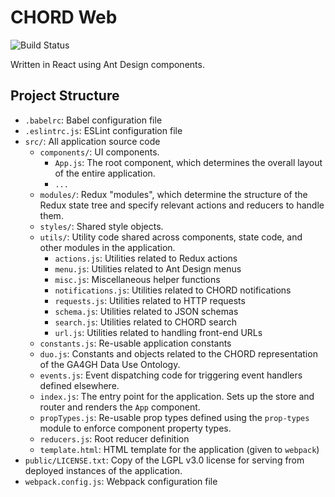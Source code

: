 # CHORD Web

![Build Status](https://api.travis-ci.org/c3g/chord_web.svg?branch=master)

Written in React using Ant Design components.

## Project Structure

  * `.babelrc`: Babel configuration file
  * `.eslintrc.js`: ESLint configuration file
  * `src/`: All application source code
    * `components/`: UI components. 
      * `App.js`: The root component, which determines the overall layout of 
                  the entire application.
      * `...`
    * `modules/`: Redux "modules", which determine the structure of the Redux 
                  state tree and specify relevant actions and reducers to 
                  handle them.
    * `styles/`: Shared style objects.
    * `utils/`: Utility code shared across components, state code, and other 
                modules in the application.
      * `actions.js`: Utilities related to Redux actions
      * `menu.js`: Utilities related to Ant Design menus
      * `misc.js`: Miscellaneous helper functions
      * `notifications.js`: Utilities related to CHORD notifications
      * `requests.js`: Utilities related to HTTP requests
      * `schema.js`: Utilities related to JSON schemas
      * `search.js`: Utilities related to CHORD search
      * `url.js`: Utilities related to handling front-end URLs
    * `constants.js`: Re-usable application constants
    * `duo.js`: Constants and objects related to the CHORD representation of
                the GA4GH Data Use Ontology.
    * `events.js`: Event dispatching code for triggering event handlers defined
                   elsewhere.
    * `index.js`: The entry point for the application. Sets up the store and
                  router and renders the `App` component.
    * `propTypes.js`: Re-usable prop types defined using the `prop-types`
                      module to enforce component property types.
    * `reducers.js`: Root reducer definition
    * `template.html`: HTML template for the application (given to `webpack`)
  * `public/LICENSE.txt`: Copy of the LGPL v3.0 license for serving from
                          deployed instances of the application.
  * `webpack.config.js`: Webpack configuration file
